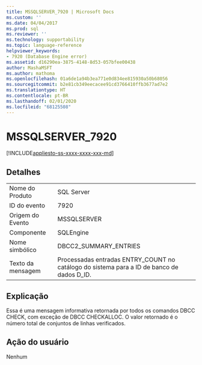 ```yaml
---
title: MSSQLSERVER_7920 | Microsoft Docs
ms.custom: ''
ms.date: 04/04/2017
ms.prod: sql
ms.reviewer: ''
ms.technology: supportability
ms.topic: language-reference
helpviewer_keywords:
- 7920 (Database Engine error)
ms.assetid: d16290ea-3875-4148-8d53-057bfee00438
author: MashaMSFT
ms.author: mathoma
ms.openlocfilehash: 01a6de1a94b3ea771e0d834ee815930a50b68056
ms.sourcegitcommit: b2e81cb349eecacee91cd3766410ffb3677ad7e2
ms.translationtype: HT
ms.contentlocale: pt-BR
ms.lasthandoff: 02/01/2020
ms.locfileid: "68125508"
---
```

# <a name="mssqlserver_7920"></a>MSSQLSERVER_7920
[!INCLUDE[appliesto-ss-xxxx-xxxx-xxx-md](../../includes/appliesto-ss-xxxx-xxxx-xxx-md.md)]
  
## <a name="details"></a>Detalhes  
  
|||  
|-|-|  
|Nome do Produto|SQL Server|  
|ID do evento|7920|  
|Origem do Evento|MSSQLSERVER|  
|Componente|SQLEngine|  
|Nome simbólico|DBCC2_SUMMARY_ENTRIES|  
|Texto da mensagem|Processadas entradas ENTRY_COUNT no catálogo do sistema para a ID de banco de dados D_ID.|  
  
## <a name="explanation"></a>Explicação  
Essa é uma mensagem informativa retornada por todos os comandos DBCC CHECK, com exceção de DBCC CHECKALLOC. O valor retornado é o número total de conjuntos de linhas verificados.  
  
## <a name="user-action"></a>Ação do usuário  
Nenhum  
  
